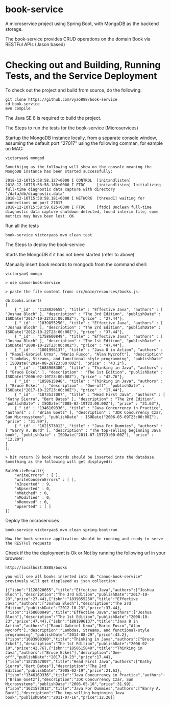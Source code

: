 # book-service
A microservice project using Spring Boot, with MongoDB as the backend storage.

The book-service provides CRUD operations on the domain Book via RESTFul APIs (Jason based)

# Checking out and Building, Running Tests, and the Service Deployment

To check out the project and build from source, do the following:

    git clone https://github.com/vyao888/book-service
    cd book-service
    mvn compile

The Java SE 8 is required to build the project.

The Steps to run the tests for the book-service (Microservices)

Startup the MongoDB instance locally, from a separate console window, assuming the default port "27017" using the following comman, for eample on MAC:

    victoryao$ mongod

    Somethijng as the following will show on the console meaning the MongoDB instance has been started successfully:

    2018-12-10T15:58:58.127+0000 I CONTROL  [initandlisten]
    2018-12-10T15:58:58.180+0000 I FTDC     [initandlisten] Initializing full-time diagnostic data capture with directory '/data/db/diagnostic.data'
    2018-12-10T15:58:58.181+0000 I NETWORK  [thread1] waiting for connections on port 27017
    2018-12-10T15:58:59.025+0000 I FTDC     [ftdc] Unclean full-time diagnostic data capture shutdown detected, found interim file, some metrics may have been lost. OK


Run all the tests


    book-service victoryao$ mvn clean test


The Steps to deploy the book-service

Starts the MongoDB if it has not been started (refer to above)

Manually insert book records to mongodb from the command shell:

    victoryao$ mongo

    > use canoo-book-service

    > paste the file content from: src/main/resources/books.js:

    db.books.insert(
    [
        { "_id" : "1128820655", "title" : "Effective Java", "authors" : [ "Joshua Bloch" ], "description" : "The 3rd Edition", "publishDate" : ISODate("2017-10-22T23:00:00Z"), "price" : "27.44"},
        { "_id" : "1839855250", "title" : "Effective Java", "authors" : [ "Joshua Bloch" ], "description" : "The 2rd Edition", "publishDate" : ISODate("2012-10-22T23:00:00Z"), "price" : "37.44"},
        { "_id" : "1758600849", "title" : "Effective Java", "authors" : [ "Joshua Bloch" ], "description" : "The 1st Edition", "publishDate" : ISODate("2008-10-22T23:00:00Z"), "price" : "47.44"},
        { "_id" : "1801996137", "title" : "Java 8 in Action", "authors" : [ "Raoul-Gabriel Urma", "Mario Fusco", "Alan Mycroft"], "description" : "Lambdas, Streams, and functional-style programming", "publishDate" : ISODate("2014-08-28T23:00:00Z"), "price" : "43.2"},
        { "_id" : "1683908380", "title" : "Thinking in Java", "authors" : [ "Bruce Eckel" ], "description" : "The 1st Edition", "publishDate" : ISODate("2006-02-10T23:00:00Z"), "price" : "42.76"},
        { "_id" : "1858615848", "title" : "Thinking in Java", "authors" : [ "Bruce Eckel" ], "description" : "One-off", "publishDate" : ISODate("2017-10-22T23:00:00Z"), "price" : "17.44"},
        { "_id" : "1873537007", "title" : "Head First Java", "authors" : [ "Kathy Sierra", "Bert Bates" ], "description" : "The 2rd Edition", "publishDate" : ISODate("2005-02-19T23:00:00Z"), "price" : "21.63"},
        { "_id" : "1346169336", "title" : "Java Concurrency in Practice", "authors" : [ "Brian Goetz" ], "description" : "JDK Concurrency Czar, Sun Microsystems", "publishDate" : ISODate("2006-05-09T23:00:00Z"), "price" : "31.99"},
        { "_id" : "1621573012", "title" : "Java For Dummies", "authors" : [ "Barry A. Burd" ], "description" : "The top-selling beginning Java book", "publishDate" : ISODate("2011-07-15T23:00:00Z"), "price" : "12.20"}
    ]
    );

    > hit return (9 book records should be inserted into the database. Something as the following will get displayed):

    BulkWriteResult({
    	"writeErrors" : [ ],
    	"writeConcernErrors" : [ ],
    	"nInserted" : 9,
    	"nUpserted" : 0,
    	"nMatched" : 0,
    	"nModified" : 0,
    	"nRemoved" : 0,
    	"upserted" : [ ]
    })


Deploy the microservices

    book-service victoryao$ mvn clean spring-boot:run

    Now the book-service application should be running and ready to serve the RESTFul requests

Check if the the deployment is Ok or Not by running the following url in your browser:

    http://localhost:8888/books

    you will see all books inserted into db "canoo-book-service" previously will get displayed as json collection:

    [{"isbn":"1128820655","title":"Effective Java","authors":["Joshua Bloch"],"description":"The 3rd Edition","publishDate":"2017-10-23","price":27.44},{"isbn":"1839855250","title":"Effective Java","authors":["Joshua Bloch"],"description":"The 2rd Edition","publishDate":"2012-10-23","price":37.44},{"isbn":"1758600849","title":"Effective Java","authors":["Joshua Bloch"],"description":"The 1st Edition","publishDate":"2008-10-23","price":47.44},{"isbn":"1801996137","title":"Java 8 in Action","authors":["Raoul-Gabriel Urma","Mario Fusco","Alan Mycroft"],"description":"Lambdas, Streams, and functional-style programming","publishDate":"2014-08-29","price":43.2},{"isbn":"1683908380","title":"Thinking in Java","authors":["Bruce Eckel"],"description":"The 1st Edition","publishDate":"2006-02-10","price":42.76},{"isbn":"1858615848","title":"Thinking in Java","authors":["Bruce Eckel"],"description":"One-off","publishDate":"2017-10-23","price":17.44},{"isbn":"1873537007","title":"Head First Java","authors":["Kathy Sierra","Bert Bates"],"description":"The 2rd Edition","publishDate":"2005-02-19","price":21.63},{"isbn":"1346169336","title":"Java Concurrency in Practice","authors":["Brian Goetz"],"description":"JDK Concurrency Czar, Sun Microsystems","publishDate":"2006-05-10","price":31.99},{"isbn":"1621573012","title":"Java For Dummies","authors":["Barry A. Burd"],"description":"The top-selling beginning Java book","publishDate":"2011-07-16","price":12.20}]






